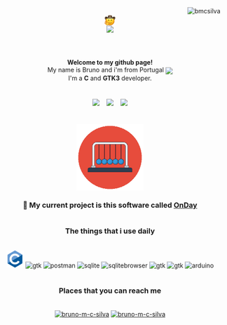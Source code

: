<div align="right">
  <img src="https://komarev.com/ghpvc/?username=bmcsilva&label=People%20who%20miss%20clicked&color=0055ff&style=plastic" alt="bmcsilva" />
</div>  

<div align="center">
  <img src="https://github.com/bmcsilva/bmcsilva/blob/main/attachments/howdy.png" align="center" style="width: 5%" /> </br>  
  <img src="https://readme-typing-svg.demolab.com?font=Montserrat&weight=600&pause=1000&color=64F760&center=true&vCenter=true&width=435&lines=Howdy+partner!"/>
  <h1></h1>
</div>  

<div align="center">
  </br><b>Welcome to my github page!</b></br>My name is Bruno and i'm from Portugal <img src="https://cdn-icons-png.flaticon.com/512/10601/10601006.png" align="center" style="width: 1%" /> </br>I'm a <b>C</b> and <b>GTK3</b> developer.  </br> 
  <h1></h1>
</div>  

  <div align="center">
    <img height="180mm" src="https://github-readme-stats-nine-psi-64.vercel.app/api?username=bmcsilva&show_icons=true&theme=tokyonight&locale=en&count_private=true" /> &nbsp;&nbsp;
    <img height="180mm" src="https://github-readme-streak-stats.herokuapp.com/?user=bmcsilva&theme=dark" /> &nbsp;&nbsp;
    <img height="180mm" src="https://github-readme-stats-nine-psi-64.vercel.app/api/top-langs/?username=bmcsilva&show_icons=true&theme=tokyonight&locale=en&layout=compact" />
  </div>
  
  <h1></h1>
  
</div>

<div align="center">
  
  <img src="https://github.com/bmcsilva/bmcsilva/blob/main/attachments/motion-design-icon.gif" align="center" style="width: 30%" /> <h3>🔨 My current project is this software called <a href="https://www.onday.pt/"><b>OnDay</b></a></h3>
  <h1></h1>
</div>  

<div align="center">
  <h3>The things that i use daily</h3></br>
  <img src="https://raw.githubusercontent.com/devicons/devicon/master/icons/c/c-original.svg" alt="c" width="40" height="40"/>
  <img src="https://upload.wikimedia.org/wikipedia/commons/7/71/GTK_logo.svg" alt="gtk" width="40" height="40"/>
  <img src="https://www.vectorlogo.zone/logos/getpostman/getpostman-icon.svg" alt="postman" width="40" height="40"/>
  <img src="https://www.vectorlogo.zone/logos/sqlite/sqlite-icon.svg" alt="sqlite" width="40" height="40"/> 
  <img src="https://sqlitebrowser.org/images/sqlitebrowser.svg" alt="sqlitebrowser" width="40" height="40"/> 
  <img src="https://resources.jetbrains.com/storage/products/company/brand/logos/CLion_icon.svg" alt="gtk" width="40" height="40"/>
  <img src="https://code.visualstudio.com/assets/images/code-stable.png" alt="gtk" width="40" height="40"/>
  <img src="https://cdn.worldvectorlogo.com/logos/arduino-1.svg" alt="arduino" width="40" height="40"/>
  <h1></h1>
</div>

<div align="center">
  <h3>Places that you can reach me</h3></br>
  <a href="https://linkedin.com/in/bruno-m-c-silva" target="blank"><img align="center" src="https://raw.githubusercontent.com/rahuldkjain/github-profile-readme-generator/master/src/images/icons/Social/linked-in-alt.svg" alt="bruno-m-c-silva" height="30" width="40" /></a>
  <a href="https://discord.com/users/513401442267037714" target="blank"><img align="center" src="https://assets-global.website-files.com/6257adef93867e50d84d30e2/636e0a69f118df70ad7828d4_icon_clyde_blurple_RGB.svg" alt="bruno-m-c-silva" height="30" width="40" /></a>
</div>
